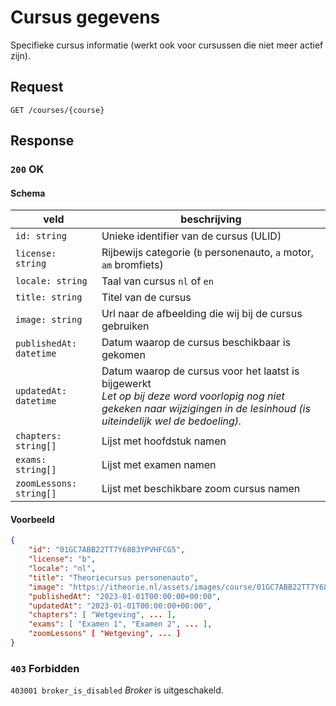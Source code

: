 # Cursus gegevens
Specifieke cursus informatie (werkt ook voor cursussen die niet meer actief zijn).

## Request
```http
GET /courses/{course}
```

## Response
### `200` OK
#### Schema
| veld                    | beschrijving                                                                                                                                                                   |
|-------------------------|--------------------------------------------------------------------------------------------------------------------------------------------------------------------------------|
| `id: string`            | Unieke identifier van de cursus (ULID)                                                                                                                                         |
| `license: string`       | Rijbewijs categorie (`b` personenauto, `a` motor, `am` bromfiets)                                                                                                              |
| `locale: string`        | Taal van cursus `nl` of `en`                                                                                                                                                   |
| `title: string`         | Titel van de cursus                                                                                                                                                            |
| `image: string`         | Url naar de afbeelding die wij bij de cursus gebruiken                                                                                                                         |
| `publishedAt: datetime` | Datum waarop de cursus beschikbaar is gekomen                                                                                                                                  |
| `updatedAt: datetime`   | Datum waarop de cursus voor het laatst is bijgewerkt<br>_Let op bij deze word voorlopig nog niet gekeken naar wijzigingen in de lesinhoud (is uiteindelijk wel de bedoeling)._ |
| `chapters: string[]`    | Lijst met hoofdstuk namen                                                                                                                                                      |
| `exams: string[]`       | Lijst met examen namen                                                                                                                                                         |
| `zoomLessons: string[]` | Lijst met beschikbare zoom cursus namen                                                                                                                                        |

#### Voorbeeld
```json
{
    "id": "01GC7ABB22TT7Y6883YPVHFCG5",
    "license": "b",
    "locale": "nl",
    "title": "Theoriecursus personenauto",
    "image": "https://itheorie.nl/assets/images/course/01GC7ABB22TT7Y6883YPVHFCG5.jpg",
    "publishedAt": "2023-01-01T00:00:00+00:00",
    "updatedAt": "2023-01-01T00:00:00+00:00",
    "chapters": [ "Wetgeving", ... ],
    "exams": [ "Examen 1", "Examen 2", ... ],
    "zoomLessons" [ "Wetgeving", ... ]
}
```

### `403` Forbidden
`403001 broker_is_disabled`
<dfn>Broker</dfn> is uitgeschakeld.
